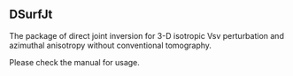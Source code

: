 ## DSurfJt

The package of direct joint inversion for 3-D isotropic Vsv perturbation and azimuthal anisotropy without conventional tomography.

Please check the manual for usage.



